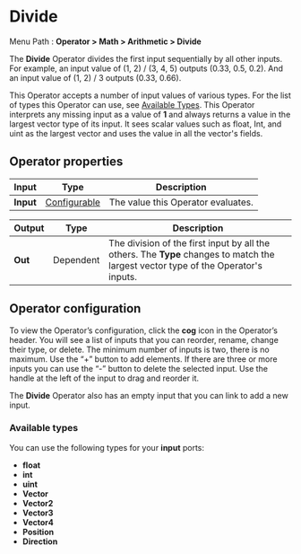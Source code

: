 # Divide

Menu Path : **Operator > Math > Arithmetic > Divide**  

The **Divide** Operator divides the first input sequentially by all other inputs. For example, an input value of (1, 2) / (3, 4, 5) outputs (0.33, 0.5, 0.2). And an input value of (1, 2) / 3 outputs (0.33, 0.66).

This Operator accepts a number of input values of various types. For the list of types this Operator can use, see [Available Types](#AvailableTypes). This Operator interprets any missing input as a value of **1** and always returns a value in the largest vector type of its input. It sees scalar values such as float, Int, and uint as the largest vector and uses the value in all the vector's fields.

## Operator properties

| **Input** | **Type**                                | **Description**                    |
| --------- | --------------------------------------- | ---------------------------------- |
| **Input** | [Configurable](#operator-configuration) | The value this Operator evaluates. |

| **Output** | **Type**  | **Description**                                              |
| ---------- | --------- | ------------------------------------------------------------ |
| **Out**    | Dependent | The division of the first input by all the others. The **Type** changes to match the largest vector type of the Operator's inputs. |

## Operator configuration

To view the Operator’s configuration, click the **cog** icon in the Operator’s header. You will see a list of inputs that you can reorder, rename, change their type, or delete. The minimum number of inputs is two, there is no maximum. Use the “+” button to add elements. If there are three or more inputs you can use the “-” button to delete the selected input. Use the handle at the left of the input to drag and reorder it.

The **Divide** Operator also has an empty input that you can link to add a new input.

<a name="AvailableTypes"></a>

### Available types

You can use the following types for your **input** ports:

- **float**
- **int**
- **uint**
- **Vector**
- **Vector2**
- **Vector3**
- **Vector4**
- **Position**
- **Direction**